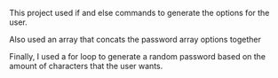This project used if and else commands to generate the options for the user.

Also used an array that concats the password array options together

Finally, I used a for loop to generate a random password based on the amount of characters that the user wants.
